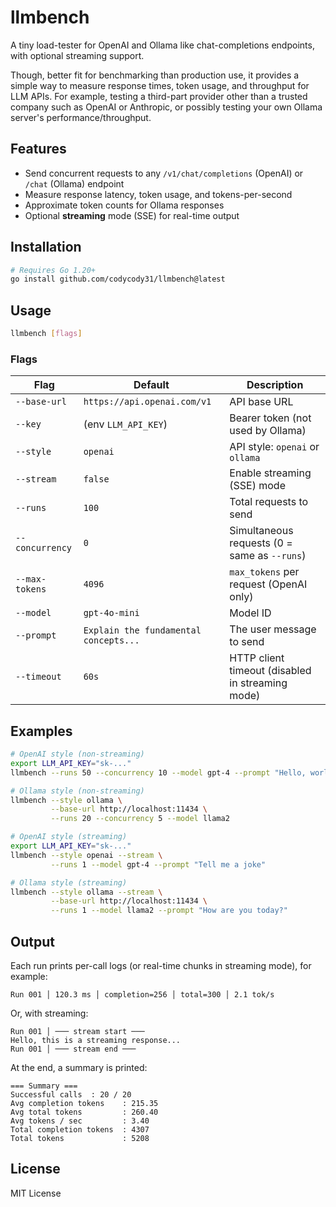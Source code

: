 # llmbench

A tiny load-tester for OpenAI and Ollama like chat-completions endpoints, with optional streaming support.

Though, better fit for benchmarking than production use, it provides a simple way to measure response times, token usage, and throughput for LLM APIs. For example, testing a third-part provider other than a trusted company such as OpenAI or Anthropic, or possibly testing your own Ollama server's performance/throughput.

## Features

- Send concurrent requests to any `/v1/chat/completions` (OpenAI) or `/chat` (Ollama) endpoint
- Measure response latency, token usage, and tokens-per-second
- Approximate token counts for Ollama responses
- Optional **streaming** mode (SSE) for real-time output

## Installation

```bash
# Requires Go 1.20+
go install github.com/codycody31/llmbench@latest
```

## Usage

```bash
llmbench [flags]
```

### Flags

| Flag             | Default                              | Description                                      |
|------------------|--------------------------------------|--------------------------------------------------|
| `--base-url`     | `https://api.openai.com/v1`          | API base URL                                     |
| `--key`          | (env `LLM_API_KEY`)                  | Bearer token (not used by Ollama)                |
| `--style`        | `openai`                             | API style: `openai` or `ollama`                  |
| `--stream`       | `false`                              | Enable streaming (SSE) mode                      |
| `--runs`         | `100`                                | Total requests to send                           |
| `--concurrency`  | `0`                                  | Simultaneous requests (0 = same as `--runs`)     |
| `--max-tokens`   | `4096`                               | `max_tokens` per request (OpenAI only)           |
| `--model`        | `gpt-4o-mini`                        | Model ID                                         |
| `--prompt`       | `Explain the fundamental concepts...`| The user message to send                        |
| `--timeout`      | `60s`                                | HTTP client timeout (disabled in streaming mode) |

## Examples

```bash
# OpenAI style (non-streaming)
export LLM_API_KEY="sk-..."
llmbench --runs 50 --concurrency 10 --model gpt-4 --prompt "Hello, world!"

# Ollama style (non-streaming)
llmbench --style ollama \
         --base-url http://localhost:11434 \
         --runs 20 --concurrency 5 --model llama2

# OpenAI style (streaming)
export LLM_API_KEY="sk-..."
llmbench --style openai --stream \
         --runs 1 --model gpt-4 --prompt "Tell me a joke"

# Ollama style (streaming)
llmbench --style ollama --stream \
         --base-url http://localhost:11434 \
         --runs 1 --model llama2 --prompt "How are you today?"
```

## Output

Each run prints per-call logs (or real-time chunks in streaming mode), for example:

```
Run 001 │ 120.3 ms │ completion=256 │ total=300 │ 2.1 tok/s
```

Or, with streaming:

```
Run 001 │ ─── stream start ───
Hello, this is a streaming response...
Run 001 │ ─── stream end ───
```

At the end, a summary is printed:

```
=== Summary ===
Successful calls  : 20 / 20
Avg completion tokens    : 215.35
Avg total tokens         : 260.40
Avg tokens / sec         : 3.40
Total completion tokens  : 4307
Total tokens             : 5208
```

## License

MIT License

